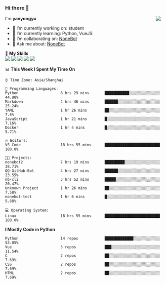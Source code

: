 ### Hi there 👋

<a href="#">
  <img align="right" src="https://github-readme-stats.vercel.app/api?username=yanyongyu&count_private=true&show_icons=true&bg_color=15,f2f7fd,E0EAFC" />
</a>

I'm **yanyongyu**

- 🔭 I’m currently working on: student
- 🌱 I’m currently learning: Python, VueJS
- 👯 I’m collaborating on: [NoneBot](https://github.com/nonebot)
- 💬 Ask me about: [NoneBot](https://github.com/nonebot)

🌟 **My Skills**  
![](https://img.shields.io/badge/-Python-3e74a2?style=flat-square&logo=Python&logoColor=fff)
![](https://img.shields.io/badge/-Vue-4fc08d?style=flat-square&logo=Vue.js&logoColor=fff)
![](https://img.shields.io/badge/-Node.js-339933?style=flat-square&logo=Node.js&logoColor=fff)
![](https://img.shields.io/badge/-Docker-2496ED?style=flat-square&logo=Docker&logoColor=fff)
![](https://img.shields.io/badge/-Linux-000000?style=flat-square&logo=Linux&logoColor=fff)

<!--START_SECTION:waka-->
📊 **This Week I Spent My Time On** 

```text
⌚︎ Time Zone: Asia/Shanghai

💬 Programming Languages: 
Python                   8 hrs 29 mins       ███████████░░░░░░░░░░░░░░   44.88% 
Markdown                 4 hrs 46 mins       ██████░░░░░░░░░░░░░░░░░░░   25.24% 
YAML                     1 hr 26 mins        ██░░░░░░░░░░░░░░░░░░░░░░░   7.6% 
JavaScript               1 hr 21 mins        █░░░░░░░░░░░░░░░░░░░░░░░░   7.16% 
Docker                   1 hr 4 mins         █░░░░░░░░░░░░░░░░░░░░░░░░   5.71%

🔥 Editors: 
VS Code                  18 hrs 55 mins      █████████████████████████   100.0%

🐱‍💻 Projects: 
nonebot2                 7 hrs 19 mins       █████████░░░░░░░░░░░░░░░░   38.71% 
QQ-GitHub-Bot            4 hrs 27 mins       ██████░░░░░░░░░░░░░░░░░░░   23.55% 
nb-cli                   3 hrs 52 mins       █████░░░░░░░░░░░░░░░░░░░░   20.47% 
Unknown Project          1 hr 26 mins        ██░░░░░░░░░░░░░░░░░░░░░░░   7.58% 
nonebot-test             1 hr 6 mins         █░░░░░░░░░░░░░░░░░░░░░░░░   5.88%

💻 Operating System: 
Linux                    18 hrs 55 mins      █████████████████████████   100.0%

```

**I Mostly Code in Python** 

```text
Python                   14 repos            █████████████░░░░░░░░░░░░   53.85% 
Vue                      3 repos             ███░░░░░░░░░░░░░░░░░░░░░░   11.54% 
C                        2 repos             ██░░░░░░░░░░░░░░░░░░░░░░░   7.69% 
CSS                      2 repos             ██░░░░░░░░░░░░░░░░░░░░░░░   7.69% 
HTML                     2 repos             ██░░░░░░░░░░░░░░░░░░░░░░░   7.69%

```



<!--END_SECTION:waka-->
